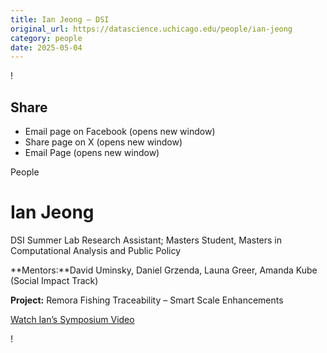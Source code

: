 ```yaml
---
title: Ian Jeong – DSI
original_url: https://datascience.uchicago.edu/people/ian-jeong
category: people
date: 2025-05-04
---
```


<!-- Table-like structure detected -->

!

## Share

* Email page on Facebook (opens new window)
* Share page on X (opens new window)
* Email Page (opens new window)

<!-- Table-like structure detected -->

People

# Ian Jeong

DSI Summer Lab Research Assistant; Masters Student, Masters in Computational Analysis and Public Policy

**Mentors:**David Uminsky, Daniel Grzenda, Launa Greer, Amanda Kube (Social Impact Track)

**Project:** Remora Fishing Traceability – Smart Scale Enhancements

[Watch Ian’s Symposium Video](https://youtu.be/IzcMTBnNT-w)

!